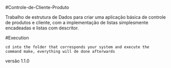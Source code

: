 #Controle-de-Cliente-Produto

Trabalho de estrutura de Dados para criar uma aplicação básica de controle de produtos e cliente, com a implementação de listas 
simplesmente encadeadas e listas com descritor.
 
#Execution

	cd into the folder that corresponds your system and execute the command make, everything will de done afterwards

 versão 1.1.0 
